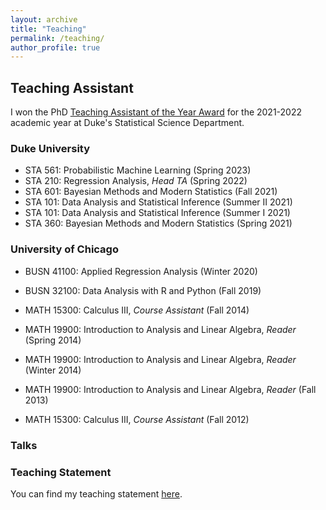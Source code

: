 ```yaml
---
layout: archive
title: "Teaching"
permalink: /teaching/
author_profile: true
---
```


## Teaching Assistant

I won the PhD [Teaching Assistant of the Year Award](https://stat.duke.edu/past-recipients) for the 2021-2022 academic year at Duke's Statistical Science Department.

### Duke University
* STA 561: Probabilistic Machine Learning (Spring 2023)
* STA 210: Regression Analysis, *Head TA* (Spring 2022)
* STA 601: Bayesian Methods and Modern Statistics (Fall 2021)
* STA 101: Data Analysis and Statistical Inference (Summer II 2021)
* STA 101: Data Analysis and Statistical Inference (Summer I 2021)
* STA 360: Bayesian Methods and Modern Statistics (Spring 2021)

### University of Chicago
* BUSN 41100: Applied Regression Analysis (Winter 2020)
* BUSN 32100: Data Analysis with R and Python (Fall 2019)

* MATH 15300: Calculus III, *Course Assistant* (Fall 2014)
* MATH 19900: Introduction to Analysis and Linear Algebra, *Reader* (Spring 2014)
* MATH 19900: Introduction to Analysis and Linear Algebra, *Reader* (Winter 2014)
* MATH 19900: Introduction to Analysis and Linear Algebra, *Reader* (Fall 2013)
* MATH 15300: Calculus III, *Course Assistant* (Fall 2012)

### Talks

### Teaching Statement

You can find my teaching statement [here]().
